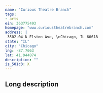 ```yaml
---
name: "Curious Theatre Branch"
tags:
- arts
ein: 363775493
homepage: "www.curioustheatrebranch.com"
address: |
 3502-04 N Elston Ave, \nChicago, IL 60618
state: "IL"
city: "Chicago"
lng: -87.7063
lat: 41.944874
description: ""
is_501c3: X
---
```


## Long description


